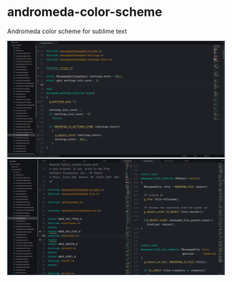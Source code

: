 # andromeda-color-scheme
Andromeda color scheme for sublime text 

![img1](assets/screenshot-2025-03-20_19-39-57.png)
![img2](assets/screenshot-2025-03-20_23-17-02.png)
